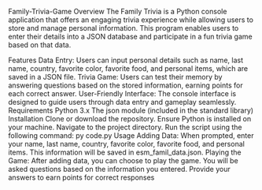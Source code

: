 Family-Trivia-Game
Overview
The Family Trivia is a Python console application that offers an engaging trivia experience while allowing users to store and manage personal information. This program enables users to enter their details into a JSON database and participate in a fun trivia game based on that data.

Features
Data Entry: Users can input personal details such as name, last name, country, favorite color, favorite food, and personal items, which are saved in a JSON file.
Trivia Game: Users can test their memory by answering questions based on the stored information, earning points for each correct answer.
User-Friendly Interface: The console interface is designed to guide users through data entry and gameplay seamlessly.
Requirements
Python 3.x
The json module (included in the standard library)
Installation
Clone or download the repository.
Ensure Python is installed on your machine.
Navigate to the project directory.
Run the script using the following command:
py code.py
Usage Adding Data: When prompted, enter your name, last name, country, favorite color, favorite food, and personal items. This information will be saved in esm_famil_data.json. Playing the Game: After adding data, you can choose to play the game. You will be asked questions based on the information you entered. Provide your answers to earn points for correct responses
